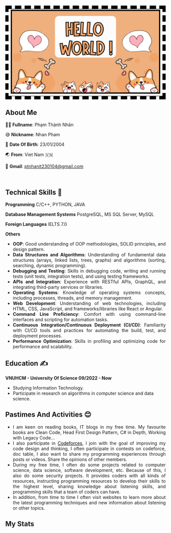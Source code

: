 <table align="center" style='border: 10px dashed black;'>
    <tr>
        <td>
            <img src="https://github.com/NhanPhamThanh-IT/NhanPhamThanh-IT/blob/main/Image/Introduce.png">
        </td>
    </tr>
</table>

## About Me
🧑‍🦱 __Fullname__: Phạm Thành Nhân

😅 __Nickname__: Nhan Pham

📆 __Date Of Birth__: 23/01/2004

🌏 __From__: Viet Nam 🇻🇳

📧 __Gmail__: ptnhanit230104@gmail.com

<img src="" width="5px" />

## Technical Skills 🧠

<div align='justify'>

**Programming** C/C++, PYTHON, JAVA

**Database Management Systems** PostgreSQL, MS SQL Server, MySQL

**Foreign Languages** IELTS 7.0

**Others**

- __OOP__: Good understanding of OOP methodologies, SOLID principles, and design pattern.
- __Data Structures and Algorithms__: Understanding of fundamental data structures (arrays, linked lists, trees, graphs) and algorithms (sorting, searching, dynamic programming).
- __Debugging and Testing__: Skills in debugging code, writing and running tests (unit tests, integration tests), and using testing frameworks.
- __APIs and Integration__: Experience with RESTful APIs, GraphQL, and integrating third-party services or libraries.
- __Operating Systems__: Knowledge of operating systems concepts, including processes, threads, and memory management.
- __Web Development__: Understanding of web technologies, including HTML, CSS, JavaScript, and frameworks/libraries like React or Angular.
- __Command Line Proficiency__: Comfort with using command-line interfaces and scripting for automation tasks.
- __Continuous Integration/Continuous Deployment (CI/CD)__: Familiarity with CI/CD tools and practices for automating the build, test, and deployment processes.
- __Performance Optimization__: Skills in profiling and optimizing code for performance and scalability.
</div>

## Education ✍️
**VNUHCM - University Of Science 09/2022 - Now**

- Studying Information Technology.
- Participate in research on algorithms in computer science and data science.

## Pastimes And Activities 😊

<div align='justify'>
  
- I am keen on reading books, IT blogs in my free time. My favourite books are Clean Code, Head First Design Pattern, C# in Depth, Working with Legacy Code...
- I also participate in <a href='https://codeforces.com/' style='color: #000000'>Codeforces</a>, I join with the goal of improving my code design and thinking, I often participate in contests on codeforce, doc table, I also want to share my programming experiences through posts or videos. Share the opinions of other members.
- During my free time, I often do some projects related to computer science, data science, software development, etc. Because of this, I also do some security projects. It provides coders with all kinds of resources, instructing programming resources to develop their skills to the highest level, sharing knowledge about listening skills, and programming skills that a team of coders can have.
- In addition, from time to time I often visit websites to learn more about the latest programming techniques and new information about listening or other topics.

## My Stats

<!---
NhanPhamThanh-IT/NhanPhamThanh-IT is a ✨ special ✨ repository because its `README.md` (this file) appears on your GitHub profile.
You can click the Preview link to take a look at your changes.
--->
